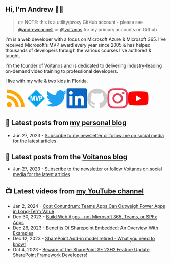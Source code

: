 ## Hi, I'm Andrew 👋🏼

> 👉 NOTE: this is a utility/proxy GitHub account - please see [@andrewconnell](/andrewconnell) or [@voitanos](/voitanos) for my primary accounts on Github

I'm is a web developer with a focus on Microsoft Azure & Microsoft 365. I've received Microsoft’s MVP award every year since 2005 & has helped thousands of developers through the various courses I've authored & taught.

I'm the founder of [Voitanos](https://www.voitanos.io) and is dedicated to delivering industry-leading on-demand video training to professional developers.

I live with my wife & two kids in Florida.

[![](./images/rss.svg)](https://www.andrewconnell.com)[![](./images/mvp.svg)](https://mvp.microsoft.com/en-us/PublicProfile/21083?fullName=Andrew%20Connell)[![](./images/twitter.svg)](https://www.twitter.com/andrewconnell)[![](./images/linkedin.svg)](https://www.linkedin.com/in/andrewconnell)[![](./images/github.svg)](https://www.github.com/andrewconnell)[![](./images/instagram.svg)](https://www.instagram.com/andrewconnell1)[![](./images/youtube.svg)](https://www.youtube.com/voitanosio)

## 📘 Latest posts from [my personal blog](https://www.andrewconnell.com)
<!-- MYBLOG-POST-LIST:START -->
- Jun 27, 2023 - [Subscribe to my newsletter or follow me on social media for the latest articles](https://www.andrewconnell.com/newsletter)<!-- MYBLOG-POST-LIST:END -->

## 📙 Latest posts from the [Voitanos blog](https://www.voitanos.io/blog)
<!-- VOITANOSBLOG-POST-LIST:START -->
- Jun 27, 2023 - [Subscribe to the newsletter or follow Voitanos on social media for the latest articles](https://www.voitanos.io/newsletter)<!-- VOITANOSBLOG-POST-LIST:END -->

## 📺 Latest videos from [my YouTube channel](https://www.youtube.com/voitanosio)
<!-- VOITANOSYOUTUBE-POST-LIST:START -->
- Jan 2, 2024 - [Cost Conundrum: Teams Apps Can Outweigh Power Apps in Long-Term Value](https://www.youtube.com/watch?v=SnsXlFALFEY)
- Dec 30, 2023 - [Build Web Apps - not Microsoft 365, Teams, or SPFx Apps](https://www.youtube.com/watch?v=UfKhezxq7VY)
- Dec 26, 2023 - [Benefits Of Sharepoint Embedded: An Overview With Examples](https://www.youtube.com/watch?v=gEU8NxNWLCI)
- Dec 12, 2023 - [SharePoint Add-in model retired - What you need to know!](https://www.youtube.com/watch?v=MguYAPaCjdE)
- Oct 4, 2023 - [Beware of the SharePoint SE 23H2 Feature Update SharePoint Framework Developers!](https://www.youtube.com/watch?v=SMLlK9IvX4U)<!-- VOITANOSYOUTUBE-POST-LIST:END -->
